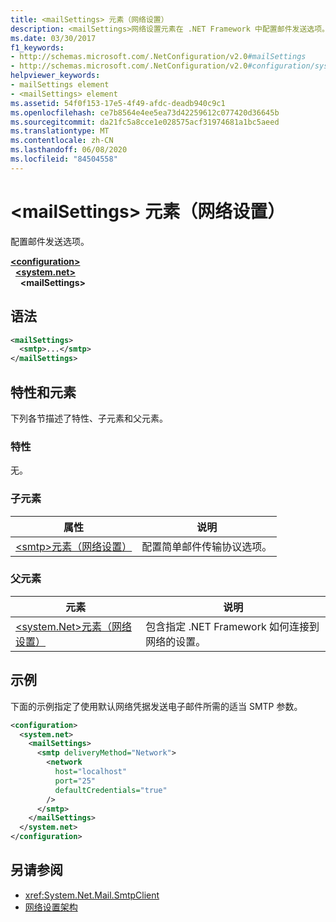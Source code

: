 ```yaml
---
title: <mailSettings> 元素（网络设置）
description: <mailSettings>网络设置元素在 .NET Framework 中配置邮件发送选项。
ms.date: 03/30/2017
f1_keywords:
- http://schemas.microsoft.com/.NetConfiguration/v2.0#mailSettings
- http://schemas.microsoft.com/.NetConfiguration/v2.0#configuration/system.net/mailSettings
helpviewer_keywords:
- mailSettings element
- <mailSettings> element
ms.assetid: 54f0f153-17e5-4f49-afdc-deadb940c9c1
ms.openlocfilehash: ce7b8564e4ee5ea73d42259612c077420d36645b
ms.sourcegitcommit: da21fc5a8cce1e028575acf31974681a1bc5aeed
ms.translationtype: MT
ms.contentlocale: zh-CN
ms.lasthandoff: 06/08/2020
ms.locfileid: "84504558"
---
```

# <a name="mailsettings-element-network-settings"></a>\<mailSettings> 元素（网络设置）
配置邮件发送选项。  

[**\<configuration>**](../configuration-element.md)\
&nbsp;&nbsp;[**\<system.net>**](system-net-element-network-settings.md)\
&nbsp;&nbsp;&nbsp;&nbsp;**\<mailSettings>**

## <a name="syntax"></a>语法  
  
```xml  
<mailSettings>
  <smtp>...</smtp>  
</mailSettings>
```  
  
## <a name="attributes-and-elements"></a>特性和元素  
 下列各节描述了特性、子元素和父元素。  
  
### <a name="attributes"></a>特性  
 无。  
  
### <a name="child-elements"></a>子元素  
  
|属性|说明|  
|---------------|-----------------|  
|[\<smtp>元素（网络设置）](smtp-element-network-settings.md)|配置简单邮件传输协议选项。|  
  
### <a name="parent-elements"></a>父元素  
  
|**元素**|**说明**|  
|-----------------|---------------------|  
|[\<system.Net>元素（网络设置）](system-net-element-network-settings.md)|包含指定 .NET Framework 如何连接到网络的设置。|  
  
## <a name="example"></a>示例  
 下面的示例指定了使用默认网络凭据发送电子邮件所需的适当 SMTP 参数。  
  
```xml  
<configuration>  
  <system.net>  
    <mailSettings>  
      <smtp deliveryMethod="Network">  
        <network  
          host="localhost"  
          port="25"  
          defaultCredentials="true"  
        />  
      </smtp>  
    </mailSettings>  
  </system.net>  
</configuration>  
```  
  
## <a name="see-also"></a>另请参阅

- <xref:System.Net.Mail.SmtpClient>
- [网络设置架构](index.md)
